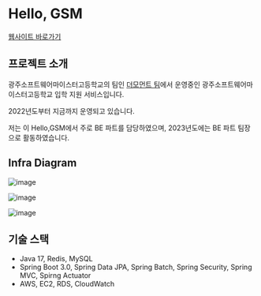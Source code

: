# Hello, GSM

[웹사이트 바로가기](https://www.hellogsm.kr/)

## 프로젝트 소개

광주소프트웨어마이스터고등학교의 팀인 [더모먼트 팀](https://github.com/themoment-team)에서 운영중인 광주소프트웨어마이스터고등학교 입학 지원 서비스입니다.

2022년도부터 지금까지 운영되고 있습니다.

저는 이 Hello,GSM에서 주로 BE 파트를 담당하였으며, 2023년도에는 BE 파트 팀장으로 활동하였습니다.

## Infra Diagram

![image](https://github.com/YangSiJun528/hellogsm-server/assets/80192911/64f44bb1-7ee9-4e8c-a182-742e5dbd9f39)

![image](https://github.com/YangSiJun528/hellogsm-server/assets/80192911/c1c1465c-faf3-49ad-9002-c1a277320d4a)

![image](https://github.com/YangSiJun528/hellogsm-server/assets/80192911/116acf02-0794-4878-8b18-d258dc19f3aa)

## 기술 스택
- Java 17, Redis, MySQL
- Spring Boot 3.0, Spring Data JPA, Spring Batch, Spring Security, Spring MVC, Spirng Actuator
- AWS, EC2, RDS, CloudWatch

